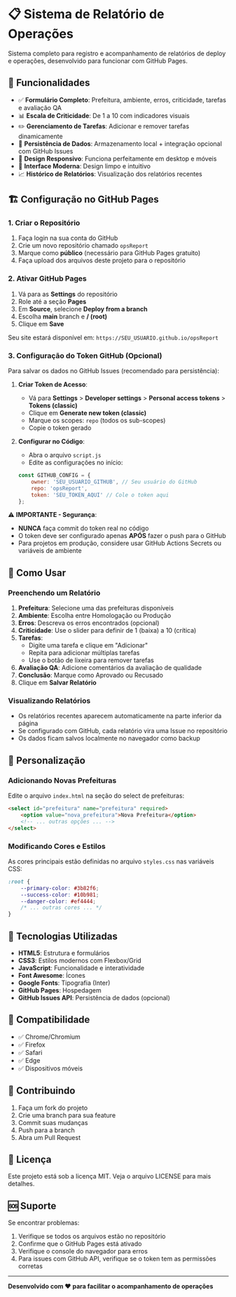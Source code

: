 # 📋 Sistema de Relatório de Operações

Sistema completo para registro e acompanhamento de relatórios de deploy e operações, desenvolvido para funcionar com GitHub Pages.

## 🚀 Funcionalidades

- ✅ **Formulário Completo**: Prefeitura, ambiente, erros, criticidade, tarefas e avaliação QA
- 📊 **Escala de Criticidade**: De 1 a 10 com indicadores visuais
- ✏️ **Gerenciamento de Tarefas**: Adicionar e remover tarefas dinamicamente
- 💾 **Persistência de Dados**: Armazenamento local + integração opcional com GitHub Issues
- 📱 **Design Responsivo**: Funciona perfeitamente em desktop e móveis
- 🎨 **Interface Moderna**: Design limpo e intuitivo
- 📈 **Histórico de Relatórios**: Visualização dos relatórios recentes

## 🏗️ Configuração no GitHub Pages

### 1. Criar o Repositório

1. Faça login na sua conta do GitHub
2. Crie um novo repositório chamado `opsReport`
3. Marque como **público** (necessário para GitHub Pages gratuito)
4. Faça upload dos arquivos deste projeto para o repositório

### 2. Ativar GitHub Pages

1. Vá para as **Settings** do repositório
2. Role até a seção **Pages**
3. Em **Source**, selecione **Deploy from a branch**
4. Escolha **main** branch e **/ (root)**
5. Clique em **Save**

Seu site estará disponível em: `https://SEU_USUARIO.github.io/opsReport`

### 3. Configuração do Token GitHub (Opcional)

Para salvar os dados no GitHub Issues (recomendado para persistência):

1. **Criar Token de Acesso**:
   - Vá para **Settings** > **Developer settings** > **Personal access tokens** > **Tokens (classic)**
   - Clique em **Generate new token (classic)**
   - Marque os scopes: `repo` (todos os sub-scopes)
   - Copie o token gerado

2. **Configurar no Código**:
   - Abra o arquivo `script.js`
   - Edite as configurações no início:
   ```javascript
   const GITHUB_CONFIG = {
       owner: 'SEU_USUARIO_GITHUB', // Seu usuário do GitHub
       repo: 'opsReport',
       token: 'SEU_TOKEN_AQUI' // Cole o token aqui
   };
   ```

⚠️ **IMPORTANTE - Segurança**: 
- **NUNCA** faça commit do token real no código
- O token deve ser configurado apenas **APÓS** fazer o push para o GitHub
- Para projetos em produção, considere usar GitHub Actions Secrets ou variáveis de ambiente

## 📖 Como Usar

### Preenchendo um Relatório

1. **Prefeitura**: Selecione uma das prefeituras disponíveis
2. **Ambiente**: Escolha entre Homologação ou Produção
3. **Erros**: Descreva os erros encontrados (opcional)
4. **Criticidade**: Use o slider para definir de 1 (baixa) a 10 (crítica)
5. **Tarefas**: 
   - Digite uma tarefa e clique em "Adicionar"
   - Repita para adicionar múltiplas tarefas
   - Use o botão de lixeira para remover tarefas
6. **Avaliação QA**: Adicione comentários da avaliação de qualidade
7. **Conclusão**: Marque como Aprovado ou Recusado
8. Clique em **Salvar Relatório**

### Visualizando Relatórios

- Os relatórios recentes aparecem automaticamente na parte inferior da página
- Se configurado com GitHub, cada relatório vira uma Issue no repositório
- Os dados ficam salvos localmente no navegador como backup

## 🎨 Personalização

### Adicionando Novas Prefeituras

Edite o arquivo `index.html` na seção do select de prefeituras:

```html
<select id="prefeitura" name="prefeitura" required>
    <option value="nova_prefeitura">Nova Prefeitura</option>
    <!-- ... outras opções ... -->
</select>
```

### Modificando Cores e Estilos

As cores principais estão definidas no arquivo `styles.css` nas variáveis CSS:

```css
:root {
    --primary-color: #3b82f6;
    --success-color: #10b981;
    --danger-color: #ef4444;
    /* ... outras cores ... */
}
```

## 🔧 Tecnologias Utilizadas

- **HTML5**: Estrutura e formulários
- **CSS3**: Estilos modernos com Flexbox/Grid
- **JavaScript**: Funcionalidade e interatividade
- **Font Awesome**: Ícones
- **Google Fonts**: Tipografia (Inter)
- **GitHub Pages**: Hospedagem
- **GitHub Issues API**: Persistência de dados (opcional)

## 📱 Compatibilidade

- ✅ Chrome/Chromium
- ✅ Firefox
- ✅ Safari
- ✅ Edge
- ✅ Dispositivos móveis

## 🤝 Contribuindo

1. Faça um fork do projeto
2. Crie uma branch para sua feature
3. Commit suas mudanças
4. Push para a branch
5. Abra um Pull Request

## 📄 Licença

Este projeto está sob a licença MIT. Veja o arquivo LICENSE para mais detalhes.

## 🆘 Suporte

Se encontrar problemas:

1. Verifique se todos os arquivos estão no repositório
2. Confirme que o GitHub Pages está ativado
3. Verifique o console do navegador para erros
4. Para issues com GitHub API, verifique se o token tem as permissões corretas

---

**Desenvolvido com ❤️ para facilitar o acompanhamento de operações**
